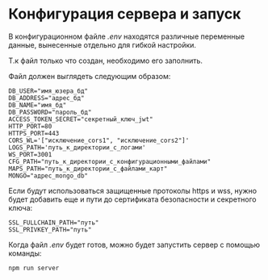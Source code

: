 # Конфигурация сервера и запуск
В конфигурационном файле *.env* находятся различные переменные данные, вынесенные отдельно для гибкой настройки.

Т.к файл только что создан, необходимо его заполнить.

Файл должен выглядеть следующим образом:

```
DB_USER="имя_юзера_бд"
DB_ADDRESS="адрес_бд"
DB_NAME="имя_бд"
DB_PASSWORD="пароль_бд"
ACCESS_TOKEN_SECRET="секретный_ключ_jwt"
HTTP_PORT=80
HTTPS_PORT=443
CORS_WL='["исключение_cors1", "исключение_cors2"]'
LOGS_PATH='путь_к_директории_с_логами'
WS_PORT=3001
CFG_PATH="путь_к_директории_с_конфигурационными_файлами"
MAPS_PATH="путь_к_директории_с_файлами_карт"
MONGO="адрес_mongo_db"
```
Если будут использоваться защищенные протоколы https и wss, нужно будет добавить еще и пути до сертификата безопасности и секретного ключа:
```
SSL_FULLCHAIN_PATH="путь"
SSL_PRIVKEY_PATH="путь"
```
Когда файл *.env* будет готов, можно будет запустить сервер с помощью команды:

```
npm run server
```

